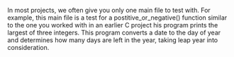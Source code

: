 In most projects, we often give you only one main file to test with. For example, this main file is a test for a postitive_or_negative() function similar to the one you worked with in an earlier C project
his program prints the largest of three integers.
This program converts a date to the day of year and determines how many days are left in the year, taking leap year into consideration.
